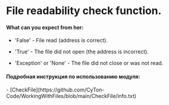 # File readability check function.


<h4>
 What can you expect from her:
</h4>

- 'False' - File read (address is correct).

- 'True' - The file did not open (the address is incorrect).

- 'Exception' or 'None' - The file did not close or was not read.


<h4>
 Подробная инструкция по использованию модуля:
</h4>
- [CheckFile](https://github.com/CyTon-Code/WorkingWithFiles/blob/main/CheckFile/info.txt)
